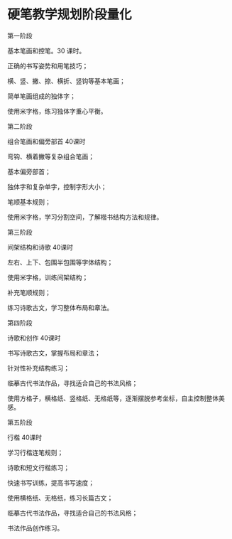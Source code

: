 # 硬笔教学规划阶段量化



第一阶段 

基本笔画和控笔。30 课时。



正确的书写姿势和用笔技巧；

横、竖、撇、捺、横折、竖钩等基本笔画；

简单笔画组成的独体字；

使用米字格，练习独体字重心平衡。





第二阶段 

组合笔画和偏旁部首 40课时



弯钩、横着撇等复杂组合笔画；

基本偏旁部首；

独体字和复杂单字，控制字形大小；

笔顺基本规则；

使用米字格，学习分割空间，了解楷书结构方法和规律。





第三阶段

间架结构和诗歌 40课时

 

左右、上下、包围半包围等字体结构；

使用米字格，训练间架结构；

补充笔顺规则；

练习诗歌古文，学习整体布局和章法。



第四阶段

诗歌和创作 40课时



书写诗歌古文，掌握布局和章法；

针对性补充结构练习；

临摹古代书法作品，寻找适合自己的书法风格；

使用方格子，横格纸、竖格纸、无格纸等，逐渐摆脱参考坐标，自主控制整体美感。



第五阶段

行楷 40课时



学习行楷连笔规则；

诗歌和短文行楷练习；

快速书写训练，提高书写速度；

使用横格纸、无格纸，练习长篇古文；

临摹古代书法作品，寻找适合自己的书法风格；

书法作品创作练习。





